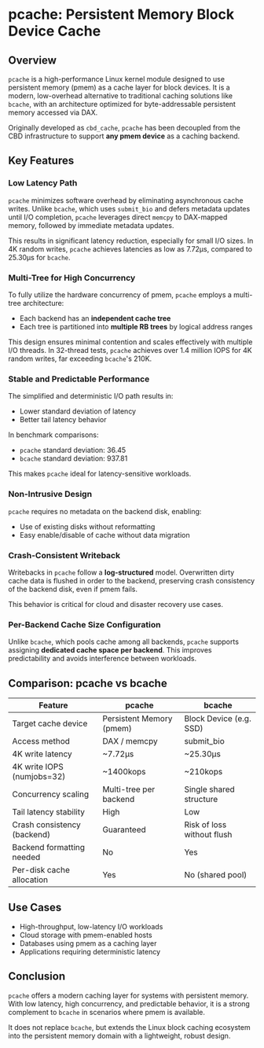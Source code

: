 # pcache: Persistent Memory Block Device Cache

## Overview

`pcache` is a high-performance Linux kernel module designed to use persistent memory (pmem) as a cache layer for block devices. It is a modern, low-overhead alternative to traditional caching solutions like `bcache`, with an architecture optimized for byte-addressable persistent memory accessed via DAX.

Originally developed as `cbd_cache`, `pcache` has been decoupled from the CBD infrastructure to support **any pmem device** as a caching backend. 

## Key Features

### Low Latency Path

`pcache` minimizes software overhead by eliminating asynchronous cache writes. Unlike `bcache`, which uses `submit_bio` and defers metadata updates until I/O completion, `pcache` leverages direct `memcpy` to DAX-mapped memory, followed by immediate metadata updates.

This results in significant latency reduction, especially for small I/O sizes. In 4K random writes, `pcache` achieves latencies as low as 7.72μs, compared to 25.30μs for `bcache`.

### Multi-Tree for High Concurrency

To fully utilize the hardware concurrency of pmem, `pcache` employs a multi-tree architecture:

- Each backend has an **independent cache tree**
- Each tree is partitioned into **multiple RB trees** by logical address ranges

This design ensures minimal contention and scales effectively with multiple I/O threads. In 32-thread tests, `pcache` achieves over 1.4 million IOPS for 4K random writes, far exceeding `bcache`'s 210K.

### Stable and Predictable Performance

The simplified and deterministic I/O path results in:

- Lower standard deviation of latency
- Better tail latency behavior

In benchmark comparisons:

- `pcache` standard deviation: 36.45
- `bcache` standard deviation: 937.81

This makes `pcache` ideal for latency-sensitive workloads.

### Non-Intrusive Design

`pcache` requires no metadata on the backend disk, enabling:

- Use of existing disks without reformatting
- Easy enable/disable of cache without data migration

### Crash-Consistent Writeback

Writebacks in `pcache` follow a **log-structured** model. Overwritten dirty cache data is flushed in order to the backend, preserving crash consistency of the backend disk, even if pmem fails.

This behavior is critical for cloud and disaster recovery use cases.

### Per-Backend Cache Size Configuration

Unlike `bcache`, which pools cache among all backends, `pcache` supports assigning **dedicated cache space per backend**. This improves predictability and avoids interference between workloads.

## Comparison: pcache vs bcache

| Feature                     | pcache                   | bcache                     |
| --------------------------- | ------------------------ | -------------------------- |
| Target cache device         | Persistent Memory (pmem) | Block Device (e.g. SSD)    |
| Access method               | DAX / memcpy             | submit\_bio                |
| 4K write latency            | ~7.72μs                 | ~25.30μs                  |
| 4K write IOPS (numjobs=32)  | ~1400kops               | ~210kops                  |
| Concurrency scaling         | Multi-tree per backend   | Single shared structure    |
| Tail latency stability      | High                     | Low                        |
| Crash consistency (backend) | Guaranteed               | Risk of loss without flush |
| Backend formatting needed   | No                       | Yes                        |
| Per-disk cache allocation   | Yes                      | No (shared pool)           |

## Use Cases

- High-throughput, low-latency I/O workloads
- Cloud storage with pmem-enabled hosts
- Databases using pmem as a caching layer
- Applications requiring deterministic latency

## Conclusion

`pcache` offers a modern caching layer for systems with persistent memory. With low latency, high concurrency, and predictable behavior, it is a strong complement to `bcache` in scenarios where pmem is available.

It does not replace `bcache`, but extends the Linux block caching ecosystem into the persistent memory domain with a lightweight, robust design.

